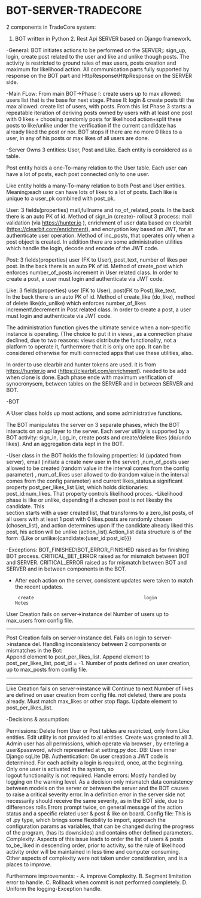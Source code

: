 # BOT-SERVER-TRADECORE
 
2 components in TradeCore system:
1. BOT written  in Python 2. Rest Api SERVER based on Django framework.

-General: BOT  initiates actions  to be performed on the SERVER;: sign_up, login, create post related to the user and like and unlike though posts. The  activity is restricted to ground rules of max users, posts creation and maximum for likelihood action. 
All communication parts fully supported by response on the BOT part and HttpResponse\HttpResponse on the SERVER side.

-Main FLow:
From main BOT->Phase I: create users up to max allowed: users list that is the base for next stage. Phase II: login & create posts till the max allowed: create list of users, with posts. From this list Phase 3 starts: a repeatable iteration of  deriving posts owned by users with at least one post with 0 likes + choosing randomly posts for likelihood action+split these posts to like/unlike under the verification if the current candidate has already liked the post or nor. BOT stops if there are no more 0 likes to a user, in any of his posts or max likes of all users are done.

-Server
Owns 3 entities: User, Post and Like. Each entity is considered as a table.

Post entity holds a one-To-many relation  to the User table. Each user can have a lot of posts, each post connected only to one user.

Like entity holds a many-To-many relation to both Post and User entities. Meaning:each user can have lots of likes to a lot of posts. Each like is unique to a user_pk combined with post_pk.

User: 3 fields(properties) mail,fullname and no_of_related_posts. In the back there is an auto 
PK of id. 
Method of sign_in (create)- rollout 3 process: mail validation (via https://hunter.io ), enrichment of user data based on clearbit (https://clearbit.com/enrichment), and encryption key based on JWT, for an authenticate user operation.
Method of inc_posts, that operates only when a post object is created.
In addition there are some administration utilities which handle the login, decode and encode of the JWT code. 

Post: 3 fields(properties) user (FK to User), post_text, number of likes per post.
In the back there is an auto PK of id.
Method of create_post which enforces number_of_posts increment in User related class.
In order to create a post, a user must login and authenticate via JWT code.

Like: 3 fields(properties) user (FK to User), post(FK to Post),like_text.   
            In the back there is an auto PK of id.
Method of create_like (do_like), method of delete like(do_unlike) which enforces number_of_likes increment\decrement in Post related class.
In order to create a post, a user must login and authenticate via JWT code.

The administration function gives the ultimate service when a non-specific instance is operating. (The choice to put it in views , as a connection phase declined, due to two reasons: views distribute the functionality, not a platform to operate it, furthermore that it is only one app. It can be considered otherwise for multi connected apps that use these utilities, also.

In order to use clearbir and hunter tokens are used. it is from https://hunter.io and  (https://clearbit.com/enrichment). needed to be add when clone is done.
Each phase ende with maximum verification of synocronysem, between tables on the SERVER and in between SERVER and BOT.

-BOT 

A User class holds up most actions, and some administrative functions.

The BOT manipulates the server on 3 separate phases, which the BOT interacts on an api layer to the server.  Each server utility is supported by a BOT activity: sign_in, Log_in, create posts and create/delete likes (do/undo likes). And an aggregation data kept in the BOT.

-User class in the BOT holds the following properties:
  Id (updated from server), email (initiate a create new user in the server) ,num_of_posts user     
  allowed to be created (random value in the interval comes from the config parameter) , 
  num_of_likes user allowed to do (random value in the interval comes from the config 
  parameter) and current likes_status.a significant property post_per_likes_list
 List, which  holds dictionaries: post_id:num_likes.  That property controls likelihood proces. 
-Likelihood phase is like or unlike, depending if a chosen post is not likesby the candidate. This  
 section starts with a user created list, that transforms to a zero_list posts, of all users with at 
 least 1 post with 0 likes.posts are randomly chosen (chosen_list), and action determines upon If 
 the candidate already liked this post, his action will be unlike (action_list).Action_list data 
 structure is of the form :{Like or unlike:{candidate:{user_id:post_id}}}

-Exceptions: BOT_FINISHED\BOT_ERROR_FINISHED raised as for finishing BOT process.
                    CRITICAL_BET_ERROR raised as for mismatch between BOT and SERVER. 
                    CRITICAL_ERROR raised as for mismatch between BOT and SERVER and in 
                                                 between components in the BOT.

- After each action on the server, consistent updates were taken to match the recent updates.

       create                                         login                                     Notes

User   Creation fails on server->instance del                                                   Number of users up to max_users from config file.
______________________________________________________________________________________________________________________________________________________
Post   Creation fails on server->instance del.        Fails on login to server->instance del.   Handling inconsistency between 2 components or mismatches in  the Bot:  
       Append element to post_per_likes_list.                                                   Append element to post_per_likes_list, post_id = -1.
                                                                                                Number of posts defined on user creation, up to max_posts from config file.    _______________________________________________________________________________________________________________________________________________________                                                                                                                                                                                  
Like   Creation fails on server->instance will        Continue to next                          Number of likes are defined on user creation from config file.
       not deleted, there are  posts already.                                                   Must match max_likes or other stop flags.
       Update element to post_per_likes_list.



-Decisions & assumption:

Permissions:    Delete from User or Post  tables are restricted, only from Like entities.
                Edit utility is not provided to all entities.
    		          Create was granted to all 3. 
                Admin user has all permissions, which operate via browser , by entering a user&password, which represented at setting.py doc.
DB:             Usen inner Django sqLite DB.
Authentication: On user creation a JWT code is determined. For each activity a login is required, once, at the beginning. Only one user is activated in the system,  so  
                logout functionality is not required. 
Handle errors:  Mostly handled by logging on the warning level. As a decision only mismatch data consistency between models on the server or between the server and the BOT 
                causes to  raise a critical  severity error. In a definition error in the server side not necessarily should receive the same severity, as in the BOT side,
                due to differences rolls.Errors prompt twice, on general message of the action status and a specific related user & post & like on board.
Config file:    This is of .py type, which brings some flexibility to import, approach the configuration params as variables, that can be changed during the progress of the                 program, (has its downsides) and contains other defined parameters.
Complexity:     Aspects of this issue leads to order the list of users & posts to_be_liked in descending order, prior to activity, so the rule of likelihood activity order 
                will be maintained in less time and computer consuming. Other aspects of complexity were not taken under consideration, and is a places to improve.

Furthermore improvements:
    -  A. improve Complexity. B. Segment limitation error to handle. C. Rollback when commit is 
       not performed completely. D. Uniform the logging-Exception handle. 
